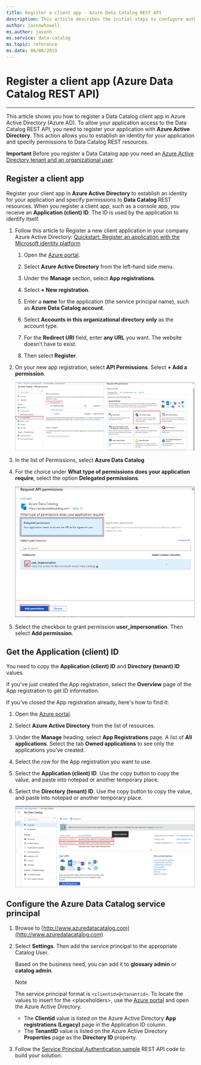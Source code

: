 ```yaml
---
title: Register a client app - Azure Data Catalog REST API
description: This article describes the initial steps to configure authentication for using the Azure Data Catalog REST API.
author: jasonwhowell
ms.author: jasonh
ms.service: data-catalog
ms.topic: reference
ms.date: 08/08/2019
---
```


# Register a client app (Azure Data Catalog REST API)

---  
This article shows you how to register a Data Catalog client app in Azure Active Directory (Azure AD). To allow your application access to the Data Catalog REST API, you need to register your application with **Azure Active Directory**. This action allows you to establish an identity for your application and specify permissions to Data Catalog REST resources.  
  
**Important** Before you register a Data Catalog app you need an [Azure Active Directory tenant and an organizational user](Create-an-Azure-Active-Directory-tenant.md).
  
## Register a client app

Register your client app in **Azure Active Directory** to establish an identity for your application and specify permissions to **Data Catalog** REST resources. When you register a client app, such as a console app, you receive an **Application (client) ID**. The ID is used by the application to identify itself.  

1. Follow this article to Register a new client application in your company Azure Active Directory:
[Quickstart: Register an application with the Microsoft identity platform](/azure/active-directory/develop/quickstart-register-app)

   1. Open the [Azure portal](https://portal.azure.com).

   2. Select **Azure Active Directory** from the left-hand side menu.

   3. Under the **Manage** section, select **App registrations**.

   4. Select **+ New registration**.
   
   5. Enter a **name** for the application (the service principal name), such as **Azure Data Catalog account**.
   
   6. Select **Accounts in this organizational directory only** as the account type.
   
   7. For the **Redirect URI** field, enter **any URL** you want. The website doesn’t have to exist. 
   
   8. Then select **Register**. 

2. On your new app registration, select **API Permissions**. Select **+ Add a permission**.

   ![In the Azure portal, select Request permissions](media/register-a-client-app/request-api-permissions.png)

3. In the list of Permissions, select **Azure Data Catalog**

4. For the choice under **What type of permissions does your application require**, select the option **Delegated permissions**.

   ![In the Azure portal, select Delegated permissions](media/register-a-client-app/request-api-permissions-2.png)

5. Select the checkbox to grant permission **user_impersonation**. Then select **Add permission**.
  
## Get the Application (client) ID

You need to copy the **Application (client) ID** and **Directory (tenant) ID** values.

If you've just created the App registration, select the **Overview** page of the App registration to get ID information. 

If you've closed the App registration already, here's how to find it:

1. Open the [Azure portal](https://portal.azure.com).

2. Select **Azure Active Directory** from the list of resources.

3. Under the **Manage** heading, select **App Registrations** page. A list of **All applications**. Select the tab **Owned applications** to see only the applications you've created.

4. Select the row for the App registration you want to use.

5. Select the **Application (client) ID**. Use the copy button to copy the value, and paste into notepad or another temporary place.

6. Select the **Directory (tenant) ID**. Use the copy button to copy the value, and paste into notepad or another temporary place.

   ![Copy the application and tenant ID](media/register-a-client-app/get-app-id.png)

## Configure the Azure Data Catalog service principal

1. Browse to [http://www.azuredatacatalog.com](http://www.azuredatacatalog.com)

2. Select **Settings**. Then add the service principal to the appropriate Catalog User.

   Based on the business need, you can add it to **glossary admin** or **catalog admin**.

   > [!Note]
   > The service principal format is `<clientid>@<tenantid>`.
   > To locate the values to insert for the \<placeholders\>, use the [Azure portal](https://portal.azure.com) and open the Azure Active Directory.
   >
   > - The **Clientid** value is listed on the Azure Active Directory **App registrations (Legacy)** page in the Application ID column.
   > - The **TenantID** value is listed on the Azure Active Directory **Properties** page as the **Directory ID** property.
   >

3. Follow the [Service Principal Authentication sample](https://github.com/Azure-Samples/data-catalog-dotnet-service-principal-get-started) REST API code to build your solution.
